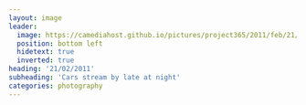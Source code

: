 ```yaml
---
layout: image
leader:
  image: https://camediahost.github.io/pictures/project365/2011/feb/21/210211.jpg
  position: bottom left
  hidetext: true
  inverted: true
heading: '21/02/2011'
subheading: 'Cars stream by late at night'
categories: photography
---
```

